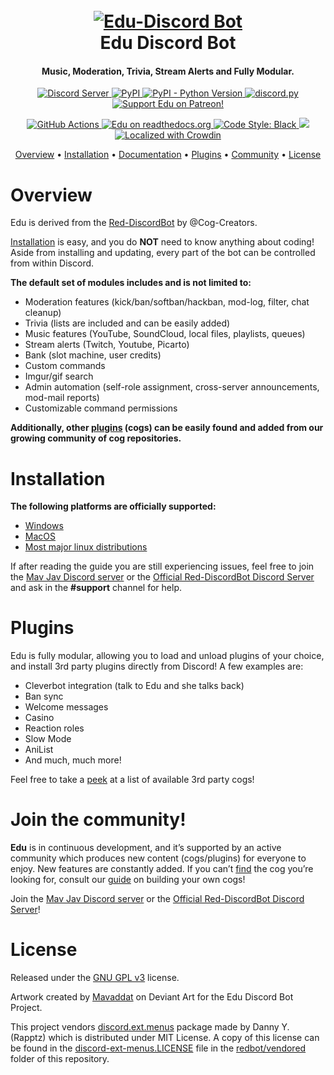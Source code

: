 <h1 align="center">
  <br>
  <a href="https://github.com/mavaddat-javid-education/Edu-DiscordBot/tree/V3/develop"><img src="bob.svg" alt="Edu-Discord Bot"></a>
  <br>
  Edu Discord Bot
  <br>
</h1>

<h4 align="center">Music, Moderation, Trivia, Stream Alerts and Fully Modular.</h4>

<p align="center">
  <a href="https://discord.gg/edu">
    <img src="https://discordapp.com/api/guilds/133049272517001216/widget.png?style=shield" alt="Discord Server">
  </a>
  <a href="https://pypi.org/project/Edu-DiscordBot/">
     <img alt="PyPI" src="https://img.shields.io/pypi/v/Edu-DiscordBot">
  </a>
  <a href="https://www.python.org/downloads/">
    <img alt="PyPI - Python Version" src="https://img.shields.io/pypi/pyversions/Edu-DiscordBot">
  </a>
  <a href="https://github.com/Rapptz/discord.py/">
     <img src="https://img.shields.io/badge/discord-py-blue.svg" alt="discord.py">
  </a>
  <a href="https://www.patreon.com/Red_Devs">
    <img src="https://img.shields.io/badge/Support-Edu!-edu.svg" alt="Support Edu on Patreon!">
  </a>
</p>
<p align="center">
  <a href="https://github.com/mavaddat-javid-education/Edu-DiscordBot/actions">
    <img src="https://img.shields.io/github/workflow/status/mavaddat-javid-education/Edu-DiscordBot/Tests?label=tests" alt="GitHub Actions">
  </a>
  <a href="http://edu-discordbot.readthedocs.io/en/stable/?badge=stable">
    <img src="https://readthedocs.org/projects/Edu-DiscordBot/badge/?version=stable" alt="Edu on readthedocs.org">
  </a>
  <a href="https://github.com/psf/black">
    <img src="https://img.shields.io/badge/code%20style-black-000000.svg" alt="Code Style: Black">
  </a>
  <a href="http://makeapullrequest.com">
    <img src="https://img.shields.io/badge/PRs-welcome-brightgreen.svg">
  </a>

  <a href="https://crowdin.com/project/red-discordbot">
    <img src="https://d322cqt584bo4o.cloudfront.net/red-discordbot/localized.svg" alt="Localized with Crowdin">
  </a>
</p>

<p align="center">
  <a href="#overview">Overview</a>
  •
  <a href="#installation">Installation</a>
  •
  <a href="http://edu-discordbot.readthedocs.io/en/stable/index.html">Documentation</a>
  •
  <a href="#plugins">Plugins</a>
  •
  <a href="#join-the-community">Community</a>
  •
  <a href="#license">License</a>
</p>

# Overview

Edu is derived from the [Red-DiscordBot](https://github.com/Cog-Creators/Red-DiscordBot) by @Cog-Creators.

[Installation](#installation) is easy, and you do **NOT** need to know anything about coding! Aside
from installing and updating, every part of the bot can be controlled from within Discord.

**The default set of modules includes and is not limited to:**

- Moderation features (kick/ban/softban/hackban, mod-log, filter, chat cleanup)
- Trivia (lists are included and can be easily added)
- Music features (YouTube, SoundCloud, local files, playlists, queues)
- Stream alerts (Twitch, Youtube, Picarto)
- Bank (slot machine, user credits)
- Custom commands
- Imgur/gif search
- Admin automation (self-role assignment, cross-server announcements, mod-mail reports)
- Customizable command permissions

**Additionally, other [plugins](#plugins) (cogs) can be easily found and added from our growing
community of cog repositories.**

# Installation

**The following platforms are officially supported:**

- [Windows](https://edu-discordbot.readthedocs.io/en/stable/install_windows.html)
- [MacOS](https://edu-discordbot.readthedocs.io/en/stable/install_linux_mac.html)
- [Most major linux distributions](https://edu-discordbot.readthedocs.io/en/stable/install_linux_mac.html)

If after reading the guide you are still experiencing issues, feel free to join the [Mav Jav Discord server](https://discord.gg/KzzTBbr) or the [Official Red-DiscordBot Discord Server](https://discord.gg/red) and ask in the **#support** channel for help.

# Plugins

Edu is fully modular, allowing you to load and unload plugins of your choice, and install 3rd party
plugins directly from Discord! A few examples are:

- Cleverbot integration (talk to Edu and she talks back)
- Ban sync
- Welcome messages
- Casino
- Reaction roles
- Slow Mode
- AniList
- And much, much more!

Feel free to take a [peek](https://index.discord.red) at a list of
available 3rd party cogs!

# Join the community!

**Edu** is in continuous development, and it’s supported by an active community which produces new
content (cogs/plugins) for everyone to enjoy. New features are constantly added. If you can’t
[find](https://cogboard.edu/t/approved-repositories/210) the cog you’re looking for,
consult our [guide](https://edu-discordbot.readthedocs.io/en/stable/guide_cog_creation.html) on
building your own cogs!

Join the [Mav Jav Discord server](https://discord.gg/KzzTBbr) or the [Official Red-DiscordBot Discord Server](https://discord.gg/red)!

# License

Released under the [GNU GPL v3](https://www.gnu.org/licenses/gpl-3.0.en.html) license.

Artwork created by [Mavaddat](https://mavaddat.deviantart.com/) on Deviant Art for the Edu Discord
Bot Project.

This project vendors [discord.ext.menus](https://github.com/Rapptz/discord-ext-menus) package made by Danny Y. (Rapptz) which is distributed under MIT License.
A copy of this license can be found in the [discord-ext-menus.LICENSE](redbot/vendored/discord-ext-menus.LICENSE) file in the [redbot/vendored](redbot/vendored) folder of this repository.
